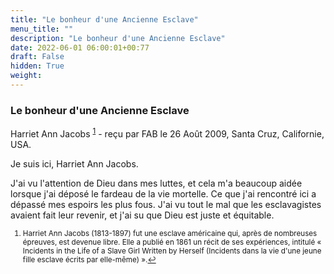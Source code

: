```yaml
---
title: "Le bonheur d'une Ancienne Esclave"
menu_title: ""
description: "Le bonheur d'une Ancienne Esclave"
date: 2022-06-01 06:00:01+00:77
draft: False
hidden: True
weight:
---
```

### Le bonheur d'une Ancienne Esclave

Harriet Ann Jacobs <sup id="a1">[1](#f1)</sup> - reçu par FAB le 26 Août 2009, Santa Cruz, Californie, USA.

Je suis ici, Harriet Ann Jacobs.

J'ai vu l'attention de Dieu dans mes luttes, et cela m'a beaucoup aidée lorsque j'ai déposé le fardeau de la vie mortelle. Ce que j'ai rencontré ici a dépassé mes espoirs les plus fous. J'ai vu tout le mal que les esclavagistes avaient fait leur revenir, et j'ai su que Dieu est juste et équitable.
<small>

1. <large id="f1"> Harriet Ann Jacobs (1813-1897) fut une esclave américaine qui, après de nombreuses épreuves, est devenue libre. Elle a publié en 1861 un récit de ses expériences, intitulé « Incidents in the Life of a Slave Girl Written by Herself (Incidents dans la vie d'une jeune fille esclave écrits par elle-même) ».[↩](#a1)
